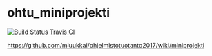 # ohtu_miniprojekti
[![Build Status](https://travis-ci.org/micaminoff/ohtu_miniprojekti.svg?branch=master)](https://travis-ci.org/micaminoff/ohtu_miniprojekti)
[Travis CI](https://travis-ci.org/micaminoff/ohtu_miniprojekti)

https://github.com/mluukkai/ohjelmistotuotanto2017/wiki/miniprojekti
